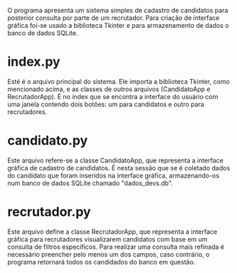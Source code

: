 O programa apresenta um sistema simples de cadastro de candidatos para posterior consulta por parte de um recrutador. Para criação de interface gráfica foi-se usado a biblioteca Tkinter e para armazenamento de dados o banco de dados SQLite.

# index.py
Esté é o arquivo principal do sistema. Ele importa a biblioteca Tkinter, como mencionado acima, e as classes de outros arquivos (CandidatoApp e RecrutadorApp). É no index que se encontra a interface do usuário com uma janela contendo dois botões: um para candidatos e outro para recrutadores.

# candidato.py
Este arquivo refere-se a classe CandidatoApp, que representa a interface gráfica de cadastro de candidatos.
É nesta sessão que se é coletado dados do candidato que foram inseridos na interface gráfica, armazenando-os num banco de dados SQLite chamado "dados_devs.db". 

# recrutador.py
Este arquivo define a classe RecrutadorApp, que representa a interface gráfica para recrutadores visualizarem candidatos com base em um consulta de filtros específicos. Para realizar uma consulta mais refinada é necessário preencher pelo menos um dos campos, caso contrário, o programa retornará todos os candidados do banco em questão.